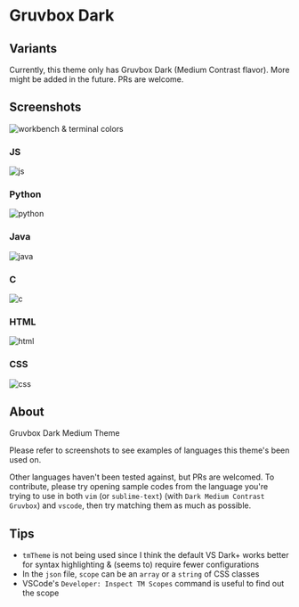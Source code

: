 # Gruvbox Dark

## Variants

Currently, this theme only has Gruvbox Dark (Medium Contrast flavor). More might be added in the future. PRs are welcome.

## Screenshots

![workbench & terminal colors](images/workbench.png)

### JS
![js](images/js.png)
### Python
![python](images/python.png)
### Java
![java](images/java.png)
### C
![c](images/c.png)
### HTML
![html](images/html.png)
### CSS
![css](images/css.png)

## About
Gruvbox Dark Medium Theme

Please refer to screenshots to see examples of languages this theme's been used on.

Other languages haven't been tested against, but PRs are welcomed.
To contribute, please try opening sample codes from the language you're trying to use in both `vim` (or `sublime-text`) (with `Dark Medium Contrast Gruvbox`) and `vscode`, then try matching them as much as possible.

## Tips
 - `tmTheme` is not being used since I think the default VS Dark+ works better for syntax highlighting & (seems to) require fewer configurations
 - In the `json` file, `scope` can be an `array` or a `string` of CSS classes
 - VSCode's `Developer: Inspect TM Scopes` command is useful to find out the scope